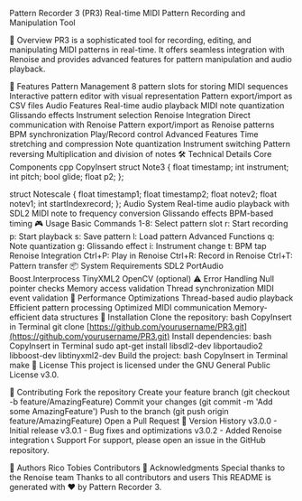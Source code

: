 Pattern Recorder 3 (PR3)
Real-time MIDI Pattern Recording and Manipulation Tool

🎯 Overview
PR3 is a sophisticated tool for recording, editing, and manipulating MIDI patterns in real-time. It offers seamless integration with Renoise and provides advanced features for pattern manipulation and audio playback.

🚀 Features
Pattern Management
8 pattern slots for storing MIDI sequences
Interactive pattern editor with visual representation
Pattern export/import as CSV files
Audio Features
Real-time audio playback
MIDI note quantization
Glissando effects
Instrument selection
Renoise Integration
Direct communication with Renoise
Pattern export/import as Renoise patterns
BPM synchronization
Play/Record control
Advanced Features
Time stretching and compression
Note quantization
Instrument switching
Pattern reversing
Multiplication and division of notes
🛠️ Technical Details
Core Components
cpp
CopyInsert
struct Note3 {
    float timestamp;
    int instrument;
    int pitch;
    bool glide;
    float p2;
};

struct Notescale {
    float timestamp1;
    float timestamp2;
    float notev2;
    float notev1;
    int startIndexrecord;
};
Audio System
Real-time audio playback with SDL2
MIDI note to frequency conversion
Glissando effects
BPM-based timing
🎮 Usage
Basic Commands
1-8: Select pattern slot
r: Start recording
p: Start playback
s: Save pattern
l: Load pattern
Advanced Functions
q: Note quantization
g: Glissando effect
i: Instrument change
t: BPM tap
Renoise Integration
Ctrl+P: Play in Renoise
Ctrl+R: Record in Renoise
Ctrl+T: Pattern transfer
📦 System Requirements
SDL2
PortAudio
Boost.Interprocess
TinyXML2
OpenCV (optional)
⚠️ Error Handling
Null pointer checks
Memory access validation
Thread synchronization
MIDI event validation
🚀 Performance Optimizations
Thread-based audio playback
Efficient pattern processing
Optimized MIDI communication
Memory-efficient data structures
🚀 Installation
Clone the repository:
bash
CopyInsert in Terminal
git clone [https://github.com/yourusername/PR3.git](https://github.com/yourusername/PR3.git)
Install dependencies:
bash
CopyInsert in Terminal
sudo apt-get install libsdl2-dev libportaudio2 libboost-dev libtinyxml2-dev
Build the project:
bash
CopyInsert in Terminal
make
📝 License
This project is licensed under the GNU General Public License v3.0.

🤝 Contributing
Fork the repository
Create your feature branch (git checkout -b feature/AmazingFeature)
Commit your changes (git commit -m 'Add some AmazingFeature')
Push to the branch (git push origin feature/AmazingFeature)
Open a Pull Request
📝 Version History
v3.0.0 - Initial release
v3.0.1 - Bug fixes and optimizations
v3.0.2 - Added Renoise integration
📞 Support
For support, please open an issue in the GitHub repository.

📝 Authors
Rico Tobies
Contributors
📝 Acknowledgments
Special thanks to the Renoise team
Thanks to all contributors and users
This README is generated with ❤️ by Pattern Recorder 3.
